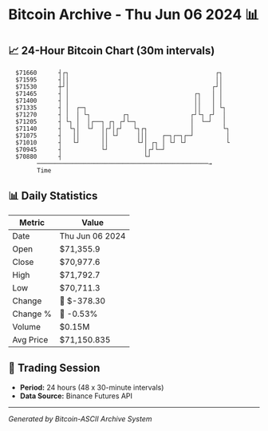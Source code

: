# Bitcoin Archive - Thu Jun 06 2024 📊

## 📈 24-Hour Bitcoin Chart (30m intervals)

```
  $71660      ┤┌┐                                         ┌┐   
  $71595      ┤││                                         ││   
  $71530      ┼┘│                                        ┌┘│   
  $71465      ┤ │                                   ┌┐   │ │   
  $71400      ┤ │                                   ││   │ │   
  $71335      ┤ │  ┌─┐                              ││   │ └┐  
  $71270      ┤ │  │ └┐         ┌┐                 ┌┘└┐ ┌┘  │  
  $71205      ┤ └┐ │  │┌──┐ ┌┐ ┌┘└─┐               │  └─┘   │  
  $71140      ┤  └┐│  └┘  │┌┘│┌┘   └┐┌┐            │        └┐ 
  $71075      ┤   ││      ││ └┘     │││    ┌─┐┌─┐┌─┘         │ 
  $71010      ┤   └┘      ││        └┘│ ┌┐ │ └┘ └┘           └ 
  $70945      ┤           └┘          │┌┘└─┘                   
  $70880      ┤                       └┘                       
        ────────────────────────────────────────────────→
        Time
```

## 📊 Daily Statistics

| Metric | Value |
|--------|-------|
| Date | Thu Jun 06 2024 |
| Open | $71,355.9 |
| Close | $70,977.6 |
| High | $71,792.7 |
| Low | $70,711.3 |
| Change | 🔴 $-378.30 |
| Change % | 🔴 -0.53% |
| Volume | $0.15M |
| Avg Price | $71,150.835 |

## 📅 Trading Session

- **Period:** 24 hours (48 x 30-minute intervals)
- **Data Source:** Binance Futures API

---
*Generated by Bitcoin-ASCII Archive System*
